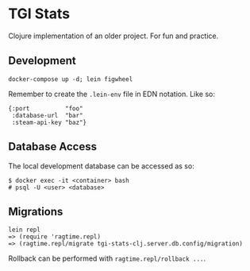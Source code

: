 # TGI Stats

Clojure implementation of an older project. For fun and practice.

## Development

```
docker-compose up -d; lein figwheel
```
Remember to create the `.lein-env` file in EDN notation. Like so:
```
{:port          "foo"
 :database-url  "bar"
 :steam-api-key "baz"}
```

## Database Access

The local development database can be accessed as so:

```
$ docker exec -it <container> bash
# psql -U <user> <database>
```

## Migrations

```
lein repl
=> (require 'ragtime.repl)
=> (ragtime.repl/migrate tgi-stats-clj.server.db.config/migration)
```
Rollback can be performed with `ragtime.repl/rollback ...`.

